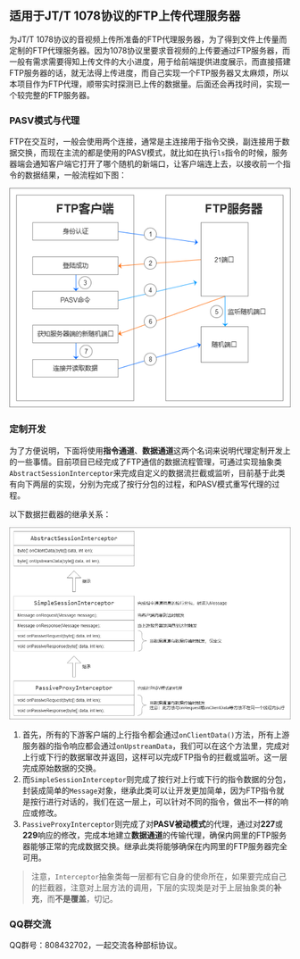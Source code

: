 ## 适用于JT/T 1078协议的FTP上传代理服务器
为JT/T 1078协议的音视频上传所准备的FTP代理服务器，为了得到文件上传量而定制的FTP代理服务器。因为1078协议里要求音视频的上传要通过FTP服务器，而一般有需求需要得知上传文件的大小进度，用于给前端提供进度展示，而直接搭建FTP服务器的话，就无法得上传进度，而自己实现一个FTP服务器又太麻烦，所以本项目作为FTP代理，顺带实时探测已上传的数据量。后面还会再找时间，实现一个较完整的FTP服务器。

### PASV模式与代理
FTP在交互时，一般会使用两个连接，通常是主连接用于指令交换，副连接用于数据交换，而现在主流的都是使用的PASV模式，就比如在执行`ls`指令的时候，服务器端会通知客户端它打开了哪个随机的新端口，让客户端连上去，以接收前一个指令的数据结果，一般流程如下图：

<img src="doc/FTP-PASV.png" />

### 定制开发
为了方便说明，下面将使用**指令通道**、**数据通道**这两个名词来说明代理定制开发上的一些事情。目前项目已经完成了FTP通信的数据流程管理，可通过实现抽象类`AbstractSessionInterceptor`来完成自定义的数据流拦截或监听，目前基于此类有向下两层的实现，分别为完成了按行分包的过程，和PASV模式重写代理的过程。

以下数据拦截器的继承关系：

<img src="doc/interface.png" />

1. 首先，所有的下游客户端的上行指令都会通过`onClientData()`方法，所有上游服务器的指令响应都会通过`onUpstreamData`，我们可以在这个方法里，完成对上行或下行的数据窜改并返回，这样可以完成FTP指令的拦截或监听。这一层完成原始数据的交换。
2. 而`SimpleSessionInterceptor`则完成了按行对上行或下行的指令数据的分包，封装成简单的`Message`对象，继承此类可以让开发更加简单，因为FTP指令就是按行进行对话的，我们在这一层上，可以针对不同的指令，做出不一样的响应或修改。
3. `PassiveProxyInterceptor`则完成了对**PASV被动模式**的代理，通过对**227**或**229**响应的修改，完成本地建立**数据通道**的传输代理，确保内网里的FTP服务器能够正常的完成数据交换。继承此类将能够确保在内网里的FTP服务器完全可用。

> 注意，`Interceptor`抽象类每一层都有它自身的使命所在，如果要完成自己的拦截器，注意对上层方法的调用，下层的实现类是对于上层抽象类的**补充**，而**不是覆盖**，切记。

### QQ群交流
QQ群号：808432702，一起交流各种部标协议。